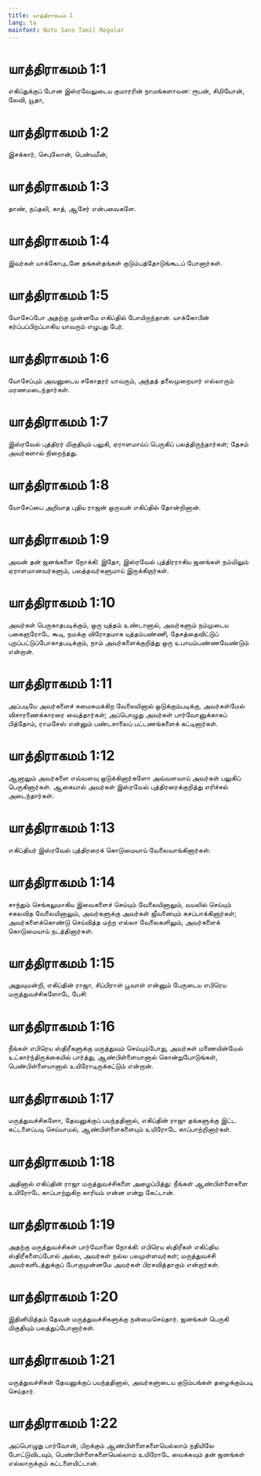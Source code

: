 ```yaml
---
title: யாத்திராகமம் 1
lang: ta
mainfont: Noto Sans Tamil Regular
---
```


# யாத்திராகமம் 1:1

எகிப்துக்குப் போன இஸ்ரவேலுடைய குமாரரின் நாமங்களாவன: ரூபன், சிமியோன், லேவி, யூதா,

# யாத்திராகமம் 1:2

இசக்கார், செபுலோன், பென்யமீன்,

# யாத்திராகமம் 1:3

தாண், நப்தலி, காத், ஆசேர் என்பவைகளே.

# யாத்திராகமம் 1:4

இவர்கள் யாக்கோபுடனே தங்கள்தங்கள் குடும்பத்தோடுங்கூடப் போனார்கள்.

# யாத்திராகமம் 1:5

யோசேப்போ அதற்கு முன்னமே எகிப்தில் போயிருந்தான். யாக்கோபின் கர்ப்பப்பிறப்பாகிய யாவரும் எழுபது பேர்.

# யாத்திராகமம் 1:6

யோசேப்பும் அவனுடைய சகோதரர் யாவரும், அந்தத் தலைமுறையார் எல்லாரும் மரணமடைந்தார்கள்.

# யாத்திராகமம் 1:7

இஸ்ரவேல் புத்திரர் மிகுதியும் பலுகி, ஏராளமாய்ப் பெருகிப் பலத்திருந்தார்கள்; தேசம் அவர்களால் நிறைந்தது.

# யாத்திராகமம் 1:8

யோசேப்பை அறியாத புதிய ராஜன் ஒருவன் எகிப்தில் தோன்றினான்.

# யாத்திராகமம் 1:9

அவன் தன் ஜனங்களை நோக்கி: இதோ, இஸ்ரவேல் புத்திரராகிய ஜனங்கள் நம்மிலும் ஏராளமானவர்களும், பலத்தவர்களுமாய் இருக்கிறார்கள்.

# யாத்திராகமம் 1:10

அவர்கள் பெருகாதபடிக்கும், ஒரு யுத்தம் உண்டானால், அவர்களும் நம்முடைய பகைஞரோடே கூடி, நமக்கு விரோதமாக யுத்தம்பண்ணி, தேசத்தைவிட்டுப் புறப்பட்டுப்போகாதபடிக்கும், நாம் அவர்களைக்குறித்து ஒரு உபாயம்பண்ணவேண்டும் என்றான்.

# யாத்திராகமம் 1:11

அப்படியே அவர்களைச் சுமைசுமக்கிற வேலையினால் ஒடுக்கும்படிக்கு, அவர்கள்மேல் விசாரணைக்காரரை வைத்தார்கள்; அப்பொழுது அவர்கள் பார்வோனுக்காகப் பித்தோம், ராமசேஸ் என்னும் பண்டசாலைப் பட்டணங்களைக் கட்டினார்கள்.

# யாத்திராகமம் 1:12

ஆனாலும் அவர்களை எவ்வளவு ஒடுக்கினார்களோ அவ்வளவாய் அவர்கள் பலுகிப் பெருகினார்கள். ஆகையால் அவர்கள் இஸ்ரவேல் புத்திரரைக்குறித்து எரிச்சல் அடைந்தார்கள்.

# யாத்திராகமம் 1:13

எகிப்தியர் இஸ்ரவேல் புத்திரரைக் கொடுமையாய் வேலைவாங்கினார்கள்.

# யாத்திராகமம் 1:14

சாந்தும் செங்கலுமாகிய இவைகளைச் செய்யும் வேலையினாலும், வயலில் செய்யும் சகலவித வேலையினாலும், அவர்களுக்கு அவர்கள் ஜீவனையும் கசப்பாக்கினார்கள்; அவர்களைக்கொண்டு செய்வித்த மற்ற எல்லா வேலைகளிலும், அவர்களைக் கொடுமையாய் நடத்தினார்கள்.

# யாத்திராகமம் 1:15

அதுவுமன்றி, எகிப்தின் ராஜா, சிப்பிராள் பூவாள் என்னும் பேருடைய எபிரெய மருத்துவச்சிகளோடே பேசி:

# யாத்திராகமம் 1:16

நீங்கள் எபிரெய ஸ்திரீகளுக்கு மருத்துவம் செய்யும்போது, அவர்கள் மணையின்மேல் உட்கார்ந்திருக்கையில் பார்த்து, ஆண்பிள்ளையானால் கொன்றுபோடுங்கள், பெண்பிள்ளையானால் உயிரோடிருக்கட்டும் என்றான்.

# யாத்திராகமம் 1:17

மருத்துவச்சிகளோ, தேவனுக்குப் பயந்ததினால், எகிப்தின் ராஜா தங்களுக்கு இட்ட கட்டளைப்படி செய்யாமல், ஆண்பிள்ளைகளையும் உயிரோடே காப்பாற்றினார்கள்.

# யாத்திராகமம் 1:18

அதினால் எகிப்தின் ராஜா மருத்துவச்சிகளை அழைப்பித்து: நீங்கள் ஆண்பிள்ளைகளை உயிரோடே காப்பாற்றுகிற காரியம் என்ன என்று கேட்டான்.

# யாத்திராகமம் 1:19

அதற்கு மருத்துவச்சிகள் பார்வோனை நோக்கி: எபிரெய ஸ்திரீகள் எகிப்திய ஸ்திரீகளைப்போல் அல்ல, அவர்கள் நல்ல பலமுள்ளவர்கள்; மருத்துவச்சி அவர்களிடத்துக்குப் போகுமுன்னமே அவர்கள் பிரசவித்தாகும் என்றார்கள்.

# யாத்திராகமம் 1:20

இதினிமித்தம் தேவன் மருத்துவச்சிகளுக்கு நன்மைசெய்தார். ஜனங்கள் பெருகி மிகுதியும் பலத்துப்போனார்கள்.

# யாத்திராகமம் 1:21

மருத்துவச்சிகள் தேவனுக்குப் பயந்ததினால், அவர்களுடைய குடும்பங்கள் தழைக்கும்படி செய்தார்.

# யாத்திராகமம் 1:22

அப்பொழுது பார்வோன், பிறக்கும் ஆண்பிள்ளைகளையெல்லாம் நதியிலே போட்டுவிடவும், பெண்பிள்ளைகளையெல்லாம் உயிரோடே வைக்கவும் தன் ஜனங்கள் எல்லாருக்கும் கட்டளையிட்டான்.

